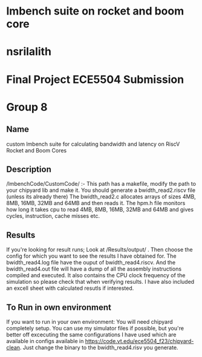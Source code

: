 # lmbench suite on rocket and boom core
# nsrilalith
# Final Project ECE5504 Submission
# Group 8

## Name
custom lmbench suite for calculating bandwidth and latency on RiscV Rocket and Boom Cores

## Description
/lmbenchCode/CustomCode/ :- This path has a makefile, modify the path to your chipyard lib and make it. You should generate a bwidth_read2.riscv file (unless its already there)
The bwidth_read2.c allocates arrays of sizes 4MB, 8MB, 16MB, 32MB and 64MB and then reads it. The hpm.h file monitors how long it takes cpu to read 4MB, 8MB, 16MB, 32MB and 64MB and gives cycles, instruction, cache misses etc.

## Results
If you're looking for result runs;
Look at /Results/output/ . Then choose the config for which you want to see the results I have obtained for. The bwidth_read4.log file have the ouput of bwidth_read4.riscv. And the bwidth_read4.out file will have a dump of all the assembly instructions compiled and executed. It also contains the CPU clock frequency of the simulation so please check that when verifying results.
I have also included an excell sheet with calculated resutls if interested.

## To Run in own environment
If you want to run in your own environment:
You will need chipyard completely setup. You can use my simulator files if possible, but you're better off excecuting the same configurations I have used which are available in configs available in https://code.vt.edu/ece5504_f23/chipyard-clean. Just change the binary to the bwidth_read4.risv you generate.


